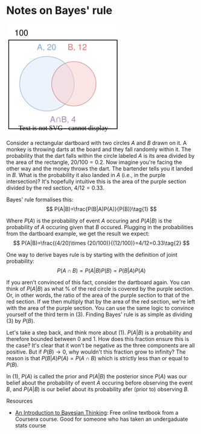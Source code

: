 # Notes on Bayes' rule
<img src="venn-diagram.svg" alt="Venn diagram showing events A and B" width="300"/>

Consider a rectangular dartboard with two circles $A$ and $B$ drawn on it. A monkey is throwing darts at the board and they fall randomly within it. The probability that the dart falls within the circle labeled $A$ is its area divided by the area of the rectangle, $20/100=0.2$. Now imagine you're facing the other way and the money throws the dart. The bartender tells you it landed in $B$. What is the probability it also landed in $A$ (i.e., in the purple intersection)? It's hopefully intuitive this is the area of the purple section divided by the red section, $4/12=0.33$.

Bayes' rule formalises this:
$$
P(A|B)=\frac{P(B|A)P(A)}{P(B)}\tag{1}
$$

Where $P(A)$ is the probability of event $A$ occuring and $P(A|B)$ is the probability of $A$ occuring given that $B$ occured. Plugging in the probabilities from the dartboard example, we get the result we expect:
$$
P(A|B)=\frac{(4/20)\times (20/100)}{(12/100)}=4/12=0.33\tag{2}
$$

One way to derive bayes rule is by starting with the definition of joint probability:
$$
P(A\cap B)=P(A|B)P(B)=P(B|A)P(A)\tag{3}
$$

If you aren't convinced of this fact, consider the dartboard again. You can think of $P(A|B)$ as what % of the red circle is covered by the purple section. Or, in other words, the ratio of the area of the purple section to that of the red section. If we then multiply that by the area of the red section, we're left with the area of the purple section. You can use the same logic to convince yourself of the third term in (3). Finding Bayes' rule is as simple as dividing (3) by $P(B)$.

Let's take a step back, and think more about (1). $P(A|B)$ is a probability and therefore bounded between 0 and 1. How does this fraction ensure this is the case? It's clear that it won't be negative as the three components are all positive. But if $P(B)\to 0$, why wouldn't this fraction grow to infinity? The reason is that $P(B|A)P(A)=P(A\cap B)$ which is strictly less than or equal to $P(B)$. 

In (1), $P(A)$ is called the prior and $P(A|B)$ the posterior since $P(A)$ was our belief about the probability of event $A$ occuring before observing the event $B$, and $P(A|B)$ is our belief about its probability afer (prior to) observing $B$.

Resources
- [An Introduction to Bayesian Thinking](https://statswithr.github.io/book/): Free online textbook from a Coursera course. Good for someone who has taken an undergaduate stats course 




